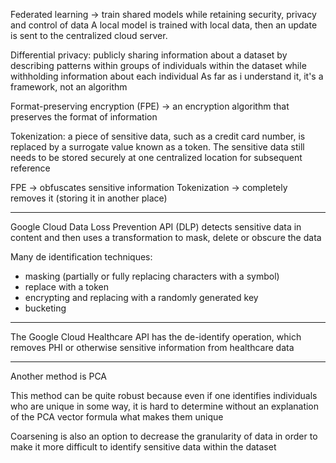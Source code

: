 

Federated learning -> train shared models while retaining security, privacy and control of data
A local model is trained with local data, then an update is sent to the centralized cloud server.

Differential privacy: publicly sharing information about a dataset by describing patterns within groups of individuals within the dataset while withholding information about each individual
As far as i understand it, it's a framework, not an algorithm

Format-preserving encryption (FPE) -> an encryption algorithm that preserves the format of information

Tokenization: a piece of sensitive data, such as a credit card number, is replaced by a surrogate value known as a token. The sensitive data still needs to be stored securely at one centralized location for subsequent reference

FPE -> obfuscates sensitive information
Tokenization -> completely removes it (storing it in another place)

---

Google Cloud Data Loss Prevention API (DLP)
detects sensitive data in content and then uses a transformation to mask, delete or obscure the data

Many de identification techniques:
- masking (partially or fully replacing characters with a symbol)
- replace with a token
- encrypting and replacing with a randomly generated key
- bucketing

---

The Google Cloud Healthcare API has the de-identify operation, which removes PHI or otherwise sensitive information from healthcare data

---

Another method is PCA

This method can be quite robust because even if one identifies individuals who are unique in some way, it is hard to determine without an explanation of the PCA vector formula what makes them unique

Coarsening is also an option to decrease the granularity of data in order to make it more difficult to identify sensitive data within the dataset